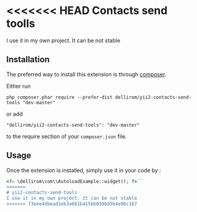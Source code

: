 <<<<<<< HEAD
Contacts send toolls
====================
I use it in my own project. It can be not stable

Installation
------------

The preferred way to install this extension is through [composer](http://getcomposer.org/download/).

Either run

```
php composer.phar require --prefer-dist dellirom/yii2-contacts-send-tools "dev-master"
```

or add

```
"dellirom/yii2-contacts-send-tools": "dev-master"
```

to the require section of your `composer.json` file.


Usage
-----

Once the extension is installed, simply use it in your code by  :

```php
<?= \dellirom\com\\AutoloadExample::widget(); ?>```
=======
# yii2-contacts-send-tools
I use it in my own project. It can be not stable
>>>>>>> 73eee4dbead1eb3a661b415bb059bd5b4e96c167
